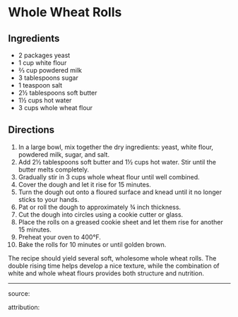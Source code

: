 # Whole Wheat Rolls

## Ingredients

- 2 packages yeast
- 1 cup white flour
- ⅔ cup powdered milk
- 3 tablespoons sugar
- 1 teaspoon salt
- 2½ tablespoons soft butter
- 1½ cups hot water
- 3 cups whole wheat flour

## Directions

1. In a large bowl, mix together the dry ingredients: yeast, white flour, powdered milk, sugar, and salt.
2. Add 2½ tablespoons soft butter and 1½ cups hot water. Stir until the butter melts completely.
3. Gradually stir in 3 cups whole wheat flour until well combined.
4. Cover the dough and let it rise for 15 minutes.
5. Turn the dough out onto a floured surface and knead until it no longer sticks to your hands.
6. Pat or roll the dough to approximately ¾ inch thickness.
7. Cut the dough into circles using a cookie cutter or glass.
8. Place the rolls on a greased cookie sheet and let them rise for another 15 minutes.
9. Preheat your oven to 400°F.
10. Bake the rolls for 10 minutes or until golden brown.

The recipe should yield several soft, wholesome whole wheat rolls. The double rising time helps develop a nice texture, while the combination of white and whole wheat flours provides both structure and nutrition.

---

source: 

attribution: 
